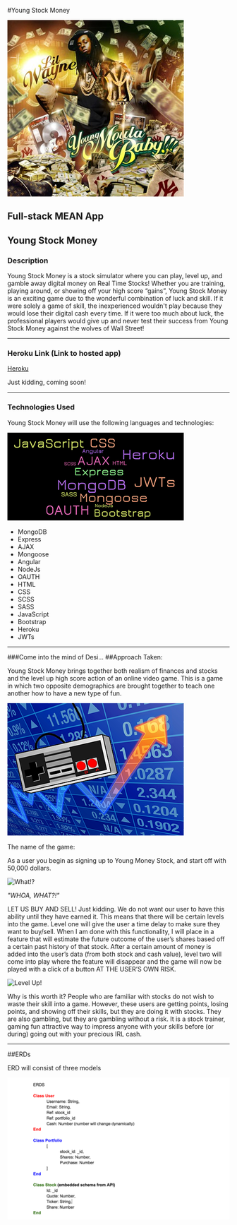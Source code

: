 #Young Stock Money

![Lil Wayne](readmeImg/lilwayne.jpg)


## Full-stack MEAN App

## Young Stock Money

### Description

Young Stock Money is a stock simulator where you can play, level up, and gamble away digital money on Real Time Stocks! Whether you are training, playing around, or showing off your high score “gains”, Young Stock Money is an exciting game due to the wonderful combination of luck and skill. If it were solely a game of skill, the inexperienced wouldn't play because they would lose their digital cash every time. If it were too much about luck, the professional players would give up and never test their success from Young Stock Money against the wolves of Wall Street!


---
### Heroku Link (Link to hosted app)

[Heroku](http://www.shroyco.com/sites/default/files/coming-soon_0.jpg)

Just kidding, coming soon!

---

### Technologies Used

Young Stock Money will use the following languages and technologies:

![MacDown logo](readmeImg/technologiesUsed.png)

* MongoDB
* Express
* AJAX
* Mongoose
* Angular
* NodeJs
* OAUTH
* HTML
* CSS
* SCSS
* SASS
* JavaScript
* Bootstrap
* Heroku
* JWTs

---

###Come into the mind of Desi...
##Approach Taken:

Young Stock Money brings together both realism of finances and stocks and the level up high score action of an online video game. This is a game in which two opposite demographics are brought together to teach one another how to have a new type of fun.

![Game Stocks](readmeImg/gameStocks.png)

The name of the game:

As a user you begin as signing up to Young Money Stock, and start off with 50,000 dollars.

![What!?](http://replygif.net/i/1403.gif)

*"WHOA, WHAT?!"*

LET US BUY AND SELL! Just kidding. We do not want our user to have this ability until they have earned it. This means that there will be certain levels into the game. Level one will give the user a time delay to make sure they want to buy/sell. When I am done with this functionality, I will place in a feature that will estimate the future outcome of the user’s shares based off a certain past history of that stock. After a certain amount of money is added into the user’s data (from both stock and cash value), level two will come into play where the feature will disappear and the game will now be played with a click of a button AT THE USER’S OWN RISK.

![Level Up!](http://66.media.tumblr.com/tumblr_m2u6wcClgw1qe29dro1_500.gif)

Why is this worth it? People who are familiar with stocks do not wish to waste their skill into a game. However, these users are getting points, losing points, and showing off their skills, but they are doing it with stocks. They are also gambling, but they are gambling without a risk. It is a stock trainer, gaming fun attractive way to impress anyone with your skills before (or during) going out with your precious IRL cash.

---

##ERDs

ERD will consist of three models

![ERDs](readmeImg/erd.png)

